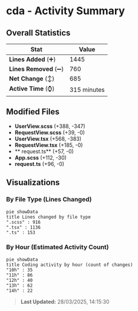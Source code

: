 # cda - Activity Summary 

## Overall Statistics

| Stat                   | Value                                                             |
| ---------------------- | ----------------------------------------------------------------- |
| **Lines Added** (➕)   | 1445                                          |
| **Lines Removed** (➖) | 760                                        |
| **Net Change** (↕)    | 685                |
| **Active Time** (⌚)   | 315 minutes |


## Modified Files
- **UserView.scss** (+388, -347)
- **RequestView.scss** (+39, -0)
- **UserView.tsx** (+568, -383)
- **RequestView.tsx** (+185, -0)
- ** request.ts** (+57, -0)
- **App.scss** (+112, -30)
- **request.ts** (+96, -0)

## Visualizations

### By File Type (Lines Changed)

```mermaid
pie showData
title Lines changed by file type
".scss" : 916
".tsx" : 1136
".ts" : 153
```

### By Hour (Estimated Activity Count)

```mermaid
pie showData
title Coding activity by hour (count of changes)
"10h" : 35
"11h" : 86
"12h" : 40
"13h" : 62
"14h" : 22
```


> **Last Updated:** 28/03/2025, 14:15:30